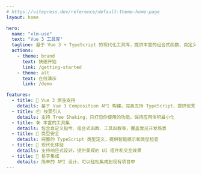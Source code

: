 ```yaml
---
# https://vitepress.dev/reference/default-theme-home-page
layout: home

hero:
  name: "xlm-use"
  text: "Vue 3 工具库"
  tagline: 基于 Vue 3 + TypeScript 的现代化工具库，提供丰富的组合式函数、自定义指令和实用工具
  actions:
    - theme: brand
      text: 快速开始
      link: /getting-started
    - theme: alt
      text: 在线演示
      link: /demo

features:
  - title: 🚀 Vue 3 原生支持
    details: 基于 Vue 3 Composition API 构建，完美支持 TypeScript，提供优秀的开发体验
  - title: 📦 按需引入
    details: 支持 Tree Shaking，只打包你使用的功能，保持应用体积最小化
  - title: 🛠️ 丰富的工具集
    details: 包含自定义指令、组合式函数、工具函数等，覆盖常见开发场景
  - title: 🎯 类型安全
    details: 完整的 TypeScript 类型定义，提供智能提示和类型检查
  - title: 📱 现代化体验
    details: 支持响应式设计，提供美观的 UI 组件和交互效果
  - title: 🔧 易于集成
    details: 简单的 API 设计，可以轻松集成到现有项目中
---
```


